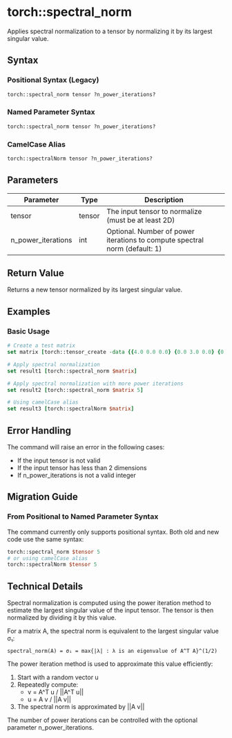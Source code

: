 # torch::spectral_norm

Applies spectral normalization to a tensor by normalizing it by its largest singular value.

## Syntax

### Positional Syntax (Legacy)
```tcl
torch::spectral_norm tensor ?n_power_iterations?
```

### Named Parameter Syntax
```tcl
torch::spectral_norm tensor ?n_power_iterations?
```

### CamelCase Alias
```tcl
torch::spectralNorm tensor ?n_power_iterations?
```

## Parameters

| Parameter | Type | Description |
|-----------|------|-------------|
| tensor | tensor | The input tensor to normalize (must be at least 2D) |
| n_power_iterations | int | Optional. Number of power iterations to compute spectral norm (default: 1) |

## Return Value

Returns a new tensor normalized by its largest singular value.

## Examples

### Basic Usage
```tcl
# Create a test matrix
set matrix [torch::tensor_create -data {{4.0 0.0 0.0} {0.0 3.0 0.0} {0.0 0.0 2.0}} -dtype "float32"]

# Apply spectral normalization
set result1 [torch::spectral_norm $matrix]

# Apply spectral normalization with more power iterations
set result2 [torch::spectral_norm $matrix 5]

# Using camelCase alias
set result3 [torch::spectralNorm $matrix]
```

## Error Handling

The command will raise an error in the following cases:
- If the input tensor is not valid
- If the input tensor has less than 2 dimensions
- If n_power_iterations is not a valid integer

## Migration Guide

### From Positional to Named Parameter Syntax

The command currently only supports positional syntax. Both old and new code use the same syntax:

```tcl
torch::spectral_norm $tensor 5
# or using camelCase alias
torch::spectralNorm $tensor 5
```

## Technical Details

Spectral normalization is computed using the power iteration method to estimate the largest singular value of the input tensor. The tensor is then normalized by dividing it by this value.

For a matrix A, the spectral norm is equivalent to the largest singular value σ₁:
```
spectral_norm(A) = σ₁ = max{|λ| : λ is an eigenvalue of A^T A}^(1/2)
```

The power iteration method is used to approximate this value efficiently:
1. Start with a random vector u
2. Repeatedly compute:
   - v = A^T u / ||A^T u||
   - u = A v / ||A v||
3. The spectral norm is approximated by ||A v||

The number of power iterations can be controlled with the optional parameter n_power_iterations. 